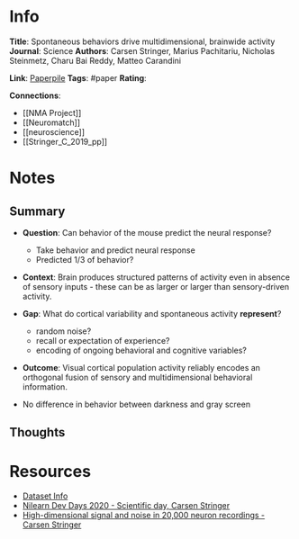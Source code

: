 # Info
**Title**: Spontaneous behaviors drive multidimensional, brainwide activity
**Journal**: Science
**Authors**: Carsen Stringer, Marius Pachitariu, Nicholas Steinmetz, Charu Bai Reddy, Matteo Carandini

**Link**: [Paperpile](chrome-extension://bomfdkbfpdhijjbeoicnfhjbdhncfhig/view.html?mp=tKMRluLJ)
**Tags**: #paper
**Rating**:

**Connections**:
* [[NMA Project]]
* [[Neuromatch]]
* [[neuroscience]]
* [[Stringer_C_2019_pp]]

# Notes
## Summary
- **Question**: Can behavior of the mouse predict the neural response?
	- Take behavior and predict neural response
	- Predicted 1/3 of behavior?

- **Context**: Brain produces structured patterns of activity even in absence of sensory inputs - these can be as larger or larger than sensory-driven activity.

- **Gap**: What do cortical variability and spontaneous activity **represent**?
	- random noise?
	- recall or expectation of experience?
	- encoding of ongoing behavioral and cognitive variables?

- **Outcome**: Visual cortical population activity reliably encodes an orthogonal fusion of sensory and multidimensional behavioral information.

- No difference in behavior between darkness and gray screen

## Thoughts


# Resources
- [Dataset Info](https://www.youtube.com/watch?v=78GSgf6Dkkk&feature=youtu.be)
-  [Nilearn Dev Days 2020 - Scientific day, Carsen Stringer](https://www.youtube.com/watch?v=2kaR5spsrRg)
-  [High-dimensional signal and noise in 20,000 neuron recordings - Carsen Stringer](https://www.youtube.com/watch?v=1FCCh4COiCM&amp;t=833s)
